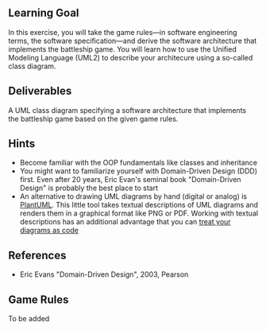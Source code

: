 ## Learning Goal
In this exercise, you will take the game rules&mdash;in software engineering terms, the software specification&mdash;and derive the software architecture that implements the battleship game. You will learn how to use the Unified Modeling Language (UML2) to describe your architecure using a so-called class diagram.

## Deliverables
A UML class diagram specifying a software architecture that implements the battleship game based on the given game rules.

## Hints
* Become familiar with the OOP fundamentals like classes and inheritance
* You might want to familiarize yourself with Domain-Driven Design (DDD) first. Even after 20 years, Eric Evan's seminal book "Domain-Driven Design" is probably the best place to start
* An alternative to drawing UML diagrams by hand (digital or analog) is [PlantUML](https://plantuml.com). This little tool takes textual descriptions of UML diagrams and renders them in a graphical format like PNG or PDF. Working with textual descriptions has an additional advantage that you can [treat your diagrams as code](https://www.writethedocs.org/guide/docs-as-code/)

## References
* Eric Evans "Domain-Driven Design", 2003, Pearson

## Game Rules
To be added